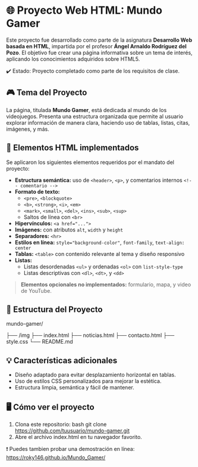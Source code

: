 # 🌐 Proyecto Web HTML: Mundo Gamer

Este proyecto fue desarrollado como parte de la asignatura **Desarrollo Web basada en HTML**, impartida por el profesor **Ángel Arnaldo Rodríguez del Pozo**. El objetivo fue crear una página informativa sobre un tema de interés, aplicando los conocimientos adquiridos sobre HTML5.

✔️ Estado: Proyecto completado como parte de los requisitos de clase.
## 🎮 Tema del Proyecto

La página, titulada **Mundo Gamer**, está dedicada al mundo de los videojuegos. Presenta una estructura organizada que permite al usuario explorar información de manera clara, haciendo uso de tablas, listas, citas, imágenes, y más.

## 🧩 Elementos HTML implementados

Se aplicaron los siguientes elementos requeridos por el mandato del proyecto:

- **Estructura semántica:** uso de `<header>`, `<p>`, y comentarios internos `<!-- comentario -->`
- **Formato de texto:** 
  - `<pre>`, `<blockquote>`
  - `<b>`, `<strong>`, `<i>`, `<em>`
  - `<mark>`, `<small>`, `<del>`, `<ins>`, `<sub>`, `<sup>`
  - Saltos de línea con `<br>`
- **Hipervínculos:** `<a href="...">`
- **Imágenes:** con atributos `alt`, `width` y `height`
- **Separadores:** `<hr>`
- **Estilos en línea:** `style="background-color"`, `font-family`, `text-align: center`
- **Tablas:** `<table>` con contenido relevante al tema y diseño responsivo
- **Listas:**
  - Listas desordenadas `<ul>` y ordenadas `<ol>` con `list-style-type`
  - Listas descriptivas con `<dl>`, `<dt>`, y `<dd>`

> **Elementos opcionales no implementados:** formulario, mapa, y video de YouTube.

## 📁 Estructura del Proyecto

mundo-gamer/

├── /img
├── index.html
├── noticias.html
├── contacto.html
├── style.css
└── README.md


## 💡 Características adicionales

- Diseño adaptado para evitar desplazamiento horizontal en tablas.
- Uso de estilos CSS personalizados para mejorar la estética.
- Estructura limpia, semántica y fácil de mantener.

## 🖥️ Cómo ver el proyecto

1. Clona este repositorio:
   bash
   git clone https://github.com/tuusuario/mundo-gamer.git
2. Abre el archivo index.html en tu navegador favorito.

❗ Puedes tambien probar una demostración en línea: https://roky146.github.io/Mundo_Gamer/
